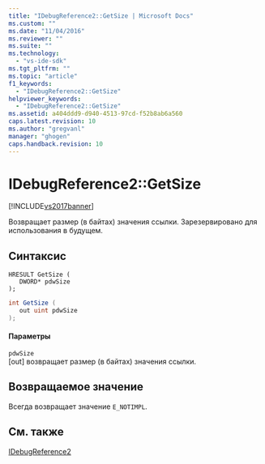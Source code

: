 ```yaml
---
title: "IDebugReference2::GetSize | Microsoft Docs"
ms.custom: ""
ms.date: "11/04/2016"
ms.reviewer: ""
ms.suite: ""
ms.technology: 
  - "vs-ide-sdk"
ms.tgt_pltfrm: ""
ms.topic: "article"
f1_keywords: 
  - "IDebugReference2::GetSize"
helpviewer_keywords: 
  - "IDebugReference2::GetSize"
ms.assetid: a404ddd9-d940-4513-97cd-f52b8ab6a560
caps.latest.revision: 10
ms.author: "gregvanl"
manager: "ghogen"
caps.handback.revision: 10
---
```

# IDebugReference2::GetSize
[!INCLUDE[vs2017banner](../../../code-quality/includes/vs2017banner.md)]

Возвращает размер \(в байтах\) значения ссылки.  Зарезервировано для использования в будущем.  
  
## Синтаксис  
  
```cpp#  
HRESULT GetSize (   
   DWORD* pdwSize  
);  
```  
  
```c#  
int GetSize (   
   out uint pdwSize  
);  
```  
  
#### Параметры  
 `pdwSize`  
 \[out\] возвращает размер \(в байтах\) значения ссылки.  
  
## Возвращаемое значение  
 Всегда возвращает значение `E_NOTIMPL`.  
  
## См. также  
 [IDebugReference2](../../../extensibility/debugger/reference/idebugreference2.md)